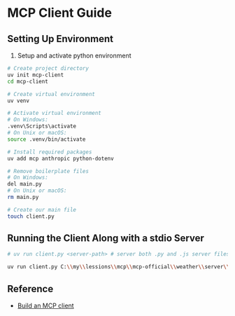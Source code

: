 # MCP Client Guide

## Setting Up Environment

1. Setup and activate python environment
```bash
# Create project directory
uv init mcp-client
cd mcp-client

# Create virtual environment
uv venv

# Activate virtual environment
# On Windows:
.venv\Scripts\activate
# On Unix or macOS:
source .venv/bin/activate

# Install required packages
uv add mcp anthropic python-dotenv

# Remove boilerplate files
# On Windows:
del main.py
# On Unix or macOS:
rm main.py

# Create our main file
touch client.py
```

## Running the Client Along with a stdio Server
```bash
# uv run client.py <server-path> # server both .py and .js server files are supported

uv run client.py C:\\my\\lessions\\mcp\\mcp-official\\weather\\server\\weather.py
```

## Reference
- [Build an MCP client](https://modelcontextprotocol.io/docs/develop/build-client)